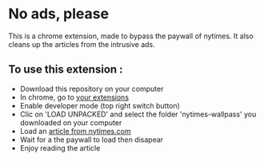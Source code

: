 # No ads, please

This is a chrome extension, made to bypass the paywall of nytimes. It also cleans up the articles from the intrusive ads.

## To use this extension :

* Download this repository on your computer
* In chrome, go to [your extensions](chrome://extensions/)
* Enable developer mode (top right switch button)
* Clic on 'LOAD UNPACKED' and select the folder 'nytimes-wallpass' you downloaded on your computer
* Load an [article from nytimes.com](https://www.nytimes.com/2018/10/10/technology/personaltech/how-to-delete-facebook-instagram-account.html)
* Wait for a the paywall to load then disapear
* Enjoy reading the article